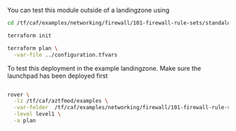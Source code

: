 You can test this module outside of a landingzone using

```bash
cd /tf/caf/examples/networking/firewall/101-firewall-rule-sets/standalone/

terraform init

terraform plan \
  -var-file ../configuration.tfvars 

```

To test this deployment in the example landingzone. Make sure the launchpad has been deployed first

```bash

rover \
  -lz /tf/caf/aztfmod/examples \
  -var-folder  /tf/caf/examples/networking/firewall/101-firewall-rule-sets/ \
  -level level1 \
  -a plan

```